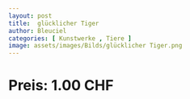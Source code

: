 ```yaml
---
layout: post
title:  glücklicher Tiger
author: Bleuciel
categories: [ Kunstwerke , Tiere ]
image: assets/images/Bilds/glücklicher Tiger.png
---
```

# Preis: 1.00 CHF
